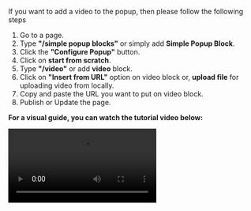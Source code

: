 
If you want to add a video to the popup, then please follow the following steps

1. Go to a page.
2. Type **"/simple popup blocks"** or simply add **Simple Popup Block**.
3. Click the **"Configure Popup"** button.
4. Click on **start from scratch**.
5. Type **"/video"** or add **video** block.
6. Click on **"Insert from URL"** option on video block or, **upload file** for uploading video from locally.
7. Copy and paste the URL you want to put on video block.
8. Publish or Update the page. 

**For a visual guide, you can watch the tutorial video below:**

![type:video](/video/popup.mp4)